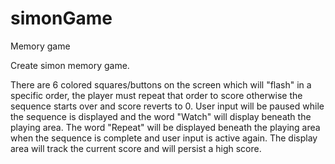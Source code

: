 # simonGame
Memory game

Create simon memory game.

There are 6 colored squares/buttons on the screen which will "flash" in a specific order, the player must repeat that order to score otherwise the sequence starts over and score reverts to 0. User input will be paused while the sequence is displayed and the word "Watch" will display beneath the playing area. The word "Repeat" will be displayed beneath the playing area when the sequence is complete and user input is active again. The display area will track the current score and will persist a high score.
